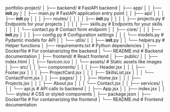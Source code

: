 portfolio-project/
│
├── backend/                      # FastAPI backend
│   ├── app/
│   │   ├── __init__.py
│   │   ├── main.py               # FastAPI application entry point
│   │   ├── api/
│   │   │   ├── __init__.py
│   │   │   ├── routes/
│   │   │   │   ├── __init__.py
│   │   │   │   ├── projects.py   # Endpoints for your projects
│   │   │   │   ├── skills.py     # Endpoints for your skills
│   │   │   │   └── contact.py    # Contact form endpoint
│   │   ├── core/
│   │   │   ├── __init__.py
│   │   │   ├── config.py         # Configuration settings
│   │   │   └── models.py         # Pydantic models for API
│   │   └── utils/
│   │       ├── __init__.py
│   │       └── helpers.py        # Helper functions
│   ├── requirements.txt          # Python dependencies
│   ├── Dockerfile                # For containerizing the backend
│   └── README.md                 # Backend documentation
│
├── frontend/                     # React frontend
│   ├── public/
│   │   ├── index.html
│   │   ├── favicon.ico
│   │   └── assets/               # Static assets like images
│   ├── src/
│   │   ├── components/
│   │   │   ├── Header.jsx
│   │   │   ├── Footer.jsx
│   │   │   ├── ProjectCard.jsx
│   │   │   ├── SkillsList.jsx
│   │   │   └── ContactForm.jsx
│   │   ├── pages/
│   │   │   ├── Home.jsx
│   │   │   ├── Projects.jsx
│   │   │   ├── About.jsx
│   │   │   └── Contact.jsx
│   │   ├── services/
│   │   │   └── api.js            # API calls to backend
│   │   ├── App.jsx
│   │   ├── index.jsx
│   │   └── styles/               # CSS or styled-components
│   ├── package.json
│   ├── Dockerfile                # For containerizing the frontend
│   └── README.md                 # Frontend documentation
